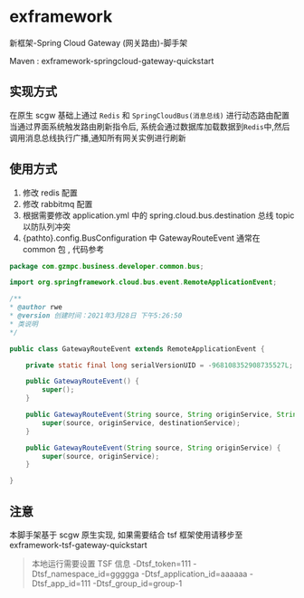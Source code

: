# exframework

新框架-Spring Cloud Gateway (网关路由)-脚手架

Maven : exframework-springcloud-gateway-quickstart

##  实现方式

在原生 scgw 基础上通过 `Redis` 和 `SpringCloudBus(消息总线)` 进行动态路由配置
当通过界面系统触发路由刷新指令后, 系统会通过数据库加载数据到`Redis`中,然后调用消息总线执行广播,通知所有网关实例进行刷新


## 使用方式

1. 修改 redis 配置
2. 修改 rabbitmq 配置
3. 根据需要修改 application.yml 中的 spring.cloud.bus.destination 总线 topic 以防队列冲突
4. {pathto}.config.BusConfiguration 中  GatewayRouteEvent  通常在 common 包 , 代码参考

```java
package com.gzmpc.business.developer.common.bus;

import org.springframework.cloud.bus.event.RemoteApplicationEvent;

/**
* @author rwe
* @version 创建时间：2021年3月28日 下午5:26:50
* 类说明
*/

public class GatewayRouteEvent extends RemoteApplicationEvent {

	private static final long serialVersionUID = -968108352908735527L;

	public GatewayRouteEvent() {
		super();
	}

	public GatewayRouteEvent(String source, String originService, String destinationService) {
		super(source, originService, destinationService);
	}

	public GatewayRouteEvent(String source, String originService) {
		super(source, originService);
	}

}
```

## 注意

本脚手架基于 scgw 原生实现, 如果需要结合 tsf 框架使用请移步至  exframework-tsf-gateway-quickstart

>本地运行需要设置 TSF 信息
-Dtsf_token=111
-Dtsf_namespace_id=ggggga
-Dtsf_application_id=aaaaaa
-Dtsf_app_id=111
-Dtsf_group_id=group-1

